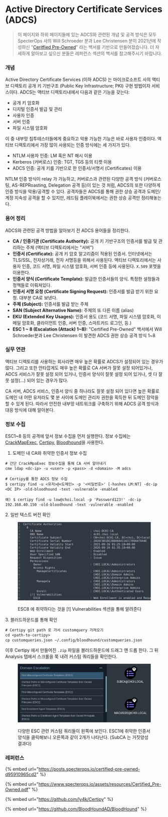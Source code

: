 # Active Directory Certificate Services (ADCS)

> 이 페이지와 하위 페이지들에 있는 ADCS와 관련된 개념 및 공격 방식은 모두 SpecterOps 사의 Will Schroeder 분과 Lee Christensen 분이 2021년에 작성하신 "[Ceritfied Pre-Owned](https://www.specterops.io/assets/resources/Certified\_Pre-Owned.pdf)" 라는 백서를 기반으로 만들어졌습니다. 더 자세하게 알아보고 싶으신 분들은 레퍼런스 섹션의 백서를 참고해주시기 바랍니다.

### 개념&#x20;

Active Directory Certificate Services (이하 ADCS) 는 마이크로소프트 사의 액티브 디렉토리 공개 키 기반구조 (Public Key Infrastructure; PKI) 구현 방법이자 서비스이다. ADCS는 액티브 디렉토리내에서 다음과 같은 기능을 갖는다:&#x20;

* 공개 키 암호화&#x20;
* 디지털 인증서 발급 및 관리&#x20;
* 사용자 인증&#x20;
* 서버 인증&#x20;
* 파일 시스템 암호화&#x20;

이 중 내부망 침투테스터들에게 중요하고 악용 가능한 기능은 바로 사용자 인증이다. 액티브 디렉토리에서 가장 많이 사용되는 인증 방식에는 세 가지가 있다.&#x20;

* NTLM 사용자 인증: LM 혹은 NT 해시 이용
* Kerberos (커버로스) 인증: TGT, TGS 등의 티켓 이용&#x20;
* ADCS 인증: 공개 키를 기반으로 한 인증서/서명서 (Certificates) 이용&#x20;

NTLM 인증 방식이 relay 가 가능하고, 커버로스과 관련된 다양한 공격 방식 (커버로스팅, AS-REPRoasting, Delegation 공격 등)이 있는 것 처럼, ADCS의 또한 다양하게 인증 방식을 악용/공격할 수 있다. 공격자들은 ADCS를 통해 권한 상승 공격과 도메인/계정 지속성 공격을 할 수 있지만, 레드팀 플레이북에서는 권한 상승 공격만 정리해놓는다.&#x20;

### 용어 정리&#x20;

ADCS와 관련된 공격 방법을 알아보기 전 ADCS 용어들을 정리한다.&#x20;

* **CA / 인증기관 (Certificate Authority):** 공개 키 기반구조의 인증서를  발급 및 관리하는 주체 (액티브 디렉토리에서는 "서버")&#x20;
* **인증서 (Certificate):** 공개 키 암호 알고리즘이 적용된 인증서. 인터넷에서는 TLS/SSL, 전자상거래, 전자 서명등을 위해서 사용된다. 액티브 디렉토리에서는 사용자 인증, 코드 서명, 파일 시스템 암호화, 서버 인증 등에 사용된다. `X.509` 포멧을 이용한다.&#x20;
* **인증서 양식 (Certificate Template):** 발급한 인증서들의 양식. 특정한 설정들과 정책들로 이뤄져있다.&#x20;
* **인증서 서명 요청 (Certificate Signing Request):** 인증서를 발급 받기 위한 요청. 대부분 CA로 보낸다.&#x20;
* **주체 (Subject):** 인증서를 발급 받는 주체&#x20;
* **SAN (Subject Alternative Name):** 주체의 또 다른 이름 (alias)&#x20;
* **EKU (Extended Key Usages):** 인증서 용도 (코드 서명, 파일 시스템 암호화, 이메일 암호화, 클라이언트 인증, 서버 인증, 스마트카드 로그인, 등.)&#x20;
* **ESC 1 \~ 8 (Escalation (Attack) 1\~8):** "Certified Pre-Owned" 백서에서 Will Schroeder분과 Lee Christensen 이 발견한 ADCS 권한 상승 공격 방식 1\~8&#x20;

### 실무 연관

액티브 디렉토리를 사용하는 회사라면 매우 높은 확률로 ADCS가 설정되어 있는 경우가 많다. 그리고 또한 안타깝게도 매우 높은 확률로 CA 서버가 잘못 설정 되어있거나, ADCS 서비스가 잘못 설정 되어 있거나, 인증서 양식이 잘못 설정 되어 있거나, 셋 다 잘못 설정(...) 되어 있는 경우가 많다.&#x20;

CA 서버, ADCS 서비스, 인증서 양식 중 하나라도 잘못 설정 되어 있다면 높은 확률로 도메인 내 어떤 유저라도 몇 분 사이에 도메인 관리자 권한을 획득한 뒤 도메인 장악을 할 수 있게 된다. 따라서 안전한 내부망 네트워크를 구축하기 위해 ADCS 공격 방식과 대응 방식에 대해 알아본다.&#x20;

### 정보 수집&#x20;

ESC1\~8 등의 공격에 앞서 정보 수집을 먼저 실행한다. 정보 수집에는 [CrackMapExec](https://github.com/Porchetta-Industries/CrackMapExec), [Certipy](https://github.com/ly4k/Certipy), [Bloodhound](https://github.com/BloodHoundAD/BloodHound)을 사용한다.&#x20;

1. 도메인 내 CA와 취약한 인증서 정보 수집&#x20;

```
# 간단 CrackMpaExec 정보수집을 통해 CA 서버 알아내기 
cme ldap <dc-ip> -u <user> -p <pass> -d <domain> -M adcs  

# Certipy를 통한 ADCS 정보 수집 
$ certipy find -u <유저>@<도메인> -p '<비밀번호>' [-hashes LM:NT] -dc-ip <DC IP> -old-bloodhound -text -vulnerable -enabled

예) $ certipy find -u low@choi.local -p 'Password123!' -dc-ip 192.168.40.150 -old-bloodhound -text -vulnerable -enabled
```

2\. 일반 텍스트 버전 확인&#x20;

<figure><img src="../../.gitbook/assets/image (11).png" alt=""><figcaption><p>ESC8 에 취약하다는 것을 [!] Vulnerabilities 섹션을 통해 알려준다</p></figcaption></figure>

3\. 블러드하운드를 통해 확인&#x20;

```
# Certipy git path 로 가서 customquery 가져오기 
cd <path-to-certipy> 
cp customqueries.json ~/.config/bloodhound/customqueries.json 
```

이후 Certipy 에서 만들어진 `.zip` 파일을 블러드하운드에 드래그 앤 드롭 한다. 그 뒤 Analysis 탭에서 스크롤을 쭉 내려 커스텀 쿼리들을 확인한다.&#x20;

<figure><img src="../../.gitbook/assets/image (4) (1).png" alt=""><figcaption><p>다양한 ESC 관련 커스텀 쿼리들이 왼쪽에 보인다. ESC1에 취약한 인증서 양식을 클릭해보니 오른쪽과 같이 2개가 나타난다. (SubCA 는 거짓양성 결과다)</p></figcaption></figure>



### 레퍼런스&#x20;

{% embed url="https://posts.specterops.io/certified-pre-owned-d95910965cd2" %}

{% embed url="https://www.specterops.io/assets/resources/Certified_Pre-Owned.pdf" %}

{% embed url="https://github.com/ly4k/Certipy" %}

{% embed url="https://github.com/BloodHoundAD/BloodHound" %}
